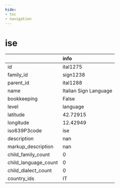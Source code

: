 ```yaml
---
hide:
- toc
- navigation
---
```

# ise
|                      | info                  |
|:---------------------|:----------------------|
| id                   | ital1275              |
| family_id            | sign1238              |
| parent_id            | ital1288              |
| name                 | Italian Sign Language |
| bookkeeping          | False                 |
| level                | language              |
| latitude             | 42.72915              |
| longitude            | 12.42949              |
| iso639P3code         | ise                   |
| description          | nan                   |
| markup_description   | nan                   |
| child_family_count   | 0                     |
| child_language_count | 0                     |
| child_dialect_count  | 0                     |
| country_ids          | IT                    |